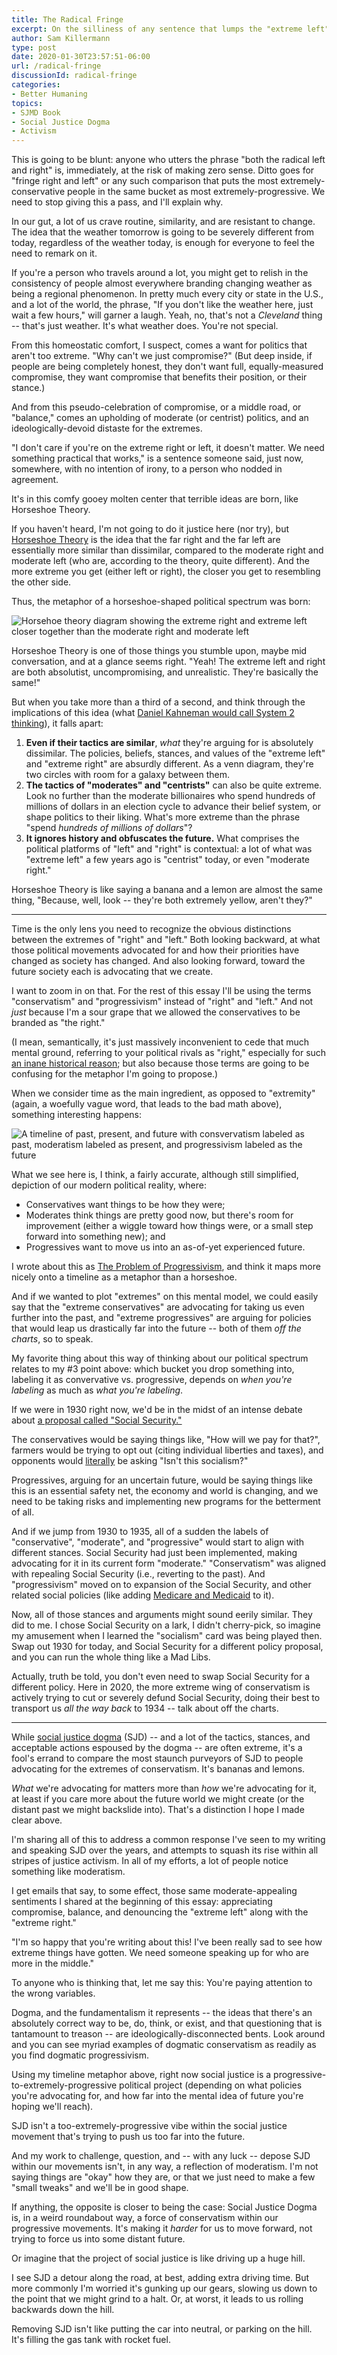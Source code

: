 ```yaml
---
title: The Radical Fringe
excerpt: On the silliness of any sentence that lumps the "extreme left" and "extreme right" together.
author: Sam Killermann
type: post
date: 2020-01-30T23:57:51-06:00
url: /radical-fringe
discussionId: radical-fringe
categories:
- Better Humaning
topics: 
- SJMD Book
- Social Justice Dogma
- Activism
---
```


This is going to be blunt: anyone who utters the phrase "both the radical left and right" is, immediately, at the risk of making zero sense. Ditto goes for "fringe right and left" or any such comparison that puts the most extremely-conservative people in the same bucket as most extremely-progressive. We need to stop giving this a pass, and I'll explain why.

In our gut, a lot of us crave routine, similarity, and are resistant to change. The idea that the weather tomorrow is going to be severely different from today, regardless of the weather today, is enough for everyone to feel the need to remark on it.

If you're a person who travels around a lot, you might get to relish in the consistency of people almost everywhere branding changing weather as being a regional phenomenon. In pretty much every city or state in the U.S., and a lot of the world, the phrase, "If you don't like the weather here, just wait a few hours," will garner a laugh. Yeah, no, that's not a _Cleveland_ thing -- that's just weather. It's what weather does. You're not special.

From this homeostatic comfort, I suspect, comes a want for politics that aren't too extreme. "Why can't we just compromise?" (But deep inside, if people are being completely honest, they don't want full, equally-measured compromise, they want compromise that benefits their position, or their stance.)

And from this pseudo-celebration of compromise, or a middle road, or "balance," comes an upholding of moderate (or centrist) politics, and an ideologically-devoid distaste for the extremes. 

"I don't care if you're on the extreme right or left, it doesn't matter. We need something practical that works," is a sentence someone said, just now, somewhere, with no intention of irony, to a person who nodded in agreement.

It's in this comfy gooey molten center that terrible ideas are born, like Horseshoe Theory.

If you haven't heard, I'm not going to do it justice here (nor try), but [Horseshoe Theory](https://en.wikipedia.org/wiki/Horseshoe_theory) is the idea that the far right and the far left are essentially more similar than dissimilar, compared to the moderate right and moderate left (who are, according to the theory, quite different). And the more extreme you get (either left or right), the closer you get to resembling the other side.

Thus, the metaphor of a horseshoe-shaped political spectrum was born:

![Horsehoe theory diagram showing the extreme right and extreme left closer together than the moderate right and moderate left](https://www.samk.blog/radical-fringe/horseshoe-theory-diagram-1200.jpg)

Horseshoe Theory is one of those things you stumble upon, maybe mid conversation, and at a glance seems right. "Yeah! The extreme left and right are both absolutist, uncompromising, and unrealistic. They're basically the same!"

But when you take more than a third of a second, and think through the implications of this idea (what [Daniel Kahneman would call System 2 thinking](https://www.scientificamerican.com/article/kahneman-excerpt-thinking-fast-and-slow/)), it falls apart:

1. **Even if their tactics are similar**, _what_ they're arguing for is absolutely dissimilar. The policies, beliefs, stances, and values of the "extreme left" and "extreme right" are absurdly different. As a venn diagram, they're two circles with room for a galaxy between them.
2. **The tactics of "moderates" and "centrists"** can also be quite extreme. Look no further than the moderate billionaires who spend hundreds of millions of dollars in an election cycle to advance their belief system, or shape politics to their liking. What's more extreme than the phrase "spend _hundreds of millions of dollars_"?
3. **It ignores history and obfuscates the future.** What comprises the political platforms of "left" and "right" is contextual: a lot of what was "extreme left" a few years ago is "centrist" today, or even "moderate right."

Horseshoe Theory is like saying a banana and a lemon are almost the same thing, "Because, well, look -- they're both extremely yellow, aren't they?"

***

Time is the only lens you need to recognize the obvious distinctions between the extremes of "right" and "left." Both looking backward, at what those political movements advocated for and how their priorities have changed as society has changed. And also looking forward, toward the future society each is advocating that we create.

I want to zoom in on that. For the rest of this essay I'll be using the terms "conservatism" and "progressivism" instead of "right" and "left." And not _just_ because I'm a sour grape that we allowed the conservatives to be branded as "the right."

(I mean, semantically, it's just massively inconvenient to cede that much mental ground, referring to your political rivals as "right," especially for such [an inane historical reason](https://en.wikipedia.org/wiki/Left–right_political_spectrum#History_of_the_terms); but also because those terms are going to be confusing for the metaphor I'm going to propose.)

When we consider time as the main ingredient, as opposed to "extremity" (again, a woefully vague word, that leads to the bad math above), something interesting happens:

![A timeline of past, present, and future with consvervatism labeled as past, moderatism labeled as present, and progressivism labeled as the future](https://www.samk.blog/radical-fringe/timeline-of-conservatism-to-progressivism-1200.jpg)

What we see here is, I think, a fairly accurate, although still simplified, depiction of our modern political reality, where:

- Conservatives want things to be how they were; 
- Moderates think things are pretty good now, but there's room for improvement (either a wiggle toward how things were, or a small step forward into something new); and 
- Progressives want to move us into an as-of-yet experienced future.

I wrote about this as [The Problem of Progressivism](/progressivism-problem/), and think it maps more nicely onto a timeline as a metaphor than a horseshoe.

And if we wanted to plot "extremes" on this mental model, we could easily say that the "extreme conservatives" are advocating for taking us even further into the past, and "extreme progressives" are arguing for policies that would leap us drastically far into the future -- both of them _off the charts_, so to speak.

My favorite thing about this way of thinking about our political spectrum relates to my #3 point above: which bucket you drop something into, labeling it as convervative vs. progressive, depends on _when you're labeling_ as much as _what you're labeling_.

If we were in 1930 right now, we'd be in the midst of an intense debate about [a proposal called "Social Security."](https://en.wikipedia.org/wiki/History_of_Social_Security_in_the_United_States#Initial_opposition) 

The conservatives would be saying things like, "How will we pay for that?", farmers would be trying to opt out (citing individual liberties and taxes), and opponents would [literally](https://www.latimes.com/archives/la-xpm-2009-aug-14-oe-altman14-story.html) be asking "Isn't this socialism?"

Progressives, arguing for an uncertain future, would be saying things like this is an essential safety net, the economy and world is changing, and we need to be taking risks and implementing new programs for the betterment of all.

And if we jump from 1930 to 1935, all of a sudden the labels of "conservative", "moderate", and "progressive" would start to align with different stances. Social Security had just been implemented, making advocating for it in its current form "moderate." "Conservatism" was aligned with repealing Social Security (i.e., reverting to the past). And "progressivism" moved on to expansion of the Social Security, and other related social policies (like adding [Medicare and Medicaid](https://en.wikipedia.org/wiki/Social_Security_Amendments_of_1965) to it).

Now, all of those stances and arguments might sound eerily similar. They did to me. I chose Social Security on a lark, I didn't cherry-pick, so imagine my amusement when I learned the "socialism" card was being played then. Swap out 1930 for today, and Social Security for a different policy proposal, and you can run the whole thing like a Mad Libs.

Actually, truth be told, you don't even need to swap Social Security for a different policy. Here in 2020, the more extreme wing of conservatism is actively trying to cut or severely defund Social Security, doing their best to transport us _all the way back_ to 1934 -- talk about off the charts.

***

While [social justice dogma](/what-is-social-justice-dogma/#definition) (SJD) -- and a lot of the tactics, stances, and acceptable actions espoused by the dogma -- are often extreme, it's a fool's errand to compare the most staunch purveyors of SJD to people advocating for the extremes of conservatism. It's bananas and lemons.

_What_ we're advocating for matters more than _how_ we're advocating for it, at least if you care more about the future world we might create (or the distant past we might backslide into). That's a distinction I hope I made clear above.

I'm sharing all of this to address a common response I've seen to my writing and speaking SJD over the years, and attempts to squash its rise within all stripes of justice activism. In all of my efforts, a lot of people notice something like moderatism. 

I get emails that say, to some effect, those same moderate-appealing sentiments I shared at the beginning of this essay: appreciating compromise, balance, and denouncing the "extreme left" along with the "extreme right."

"I'm so happy that you're writing about this! I've been really sad to see how extreme things have gotten. We need someone speaking up for who are more in the middle."

To anyone who is thinking that, let me say this: You're paying attention to the wrong variables.

Dogma, and the fundamentalism it represents -- the ideas that there's an absolutely correct way to be, do, think, or exist, and that questioning that is tantamount to treason -- are ideologically-disconnected bents. Look around and you can see myriad examples of dogmatic conservatism as readily as you find dogmatic progressivism.

Using my timeline metaphor above, right now social justice is a progressive-to-extremely-progressive political project (depending on what policies you're advocating for, and how far into the mental idea of future you're hoping we'll reach). 

SJD isn't a too-extremely-progressive vibe within the social justice movement that's trying to push us too far into the future.

And my work to challenge, question, and -- with any luck -- depose SJD within our movements isn't, in any way, a reflection of moderatism. I'm not saying things are "okay" how they are, or that we just need to make a few "small tweaks" and we'll be in good shape.

If anything, the opposite is closer to being the case: Social Justice Dogma is, in a weird roundabout way, a force of conservatism within our progressive movements. It's making it _harder_ for us to move forward, not trying to force us into some distant future.

Or imagine that the project of social justice is like driving up a huge hill. 

I see SJD a detour along the road, at best, adding extra driving time. But more commonly I'm worried it's gunking up our gears, slowing us down to the point that we might grind to a halt. Or, at worst, it leads to us rolling backwards down the hill.

Removing SJD isn't like putting the car into neutral, or parking on the hill. It's filling the gas tank with rocket fuel.